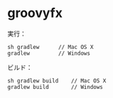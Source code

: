 groovyfx
========

実行：

	sh gradlew		// Mac OS X
	gradlew         // Windows


ビルド：

	sh gradlew build    // Mac OS X
	gradlew build       // Windows
